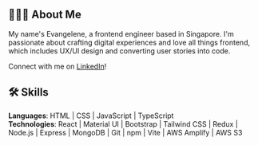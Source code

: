 ## 👩🏻‍💻 About Me

My name's Evangelene, a frontend engineer based in Singapore. I'm passionate about crafting digital experiences and love all things frontend, which includes UX/UI design and converting user stories into code.

Connect with me on [LinkedIn](https://www.linkedin.com/in/evangeleneyap/)!

## 🛠️ Skills
<strong>Languages</strong>: HTML | CSS | JavaScript | TypeScript<br />
<strong>Technologies</strong>: React | Material UI | Bootstrap | Tailwind CSS | Redux | Node.js | Express | MongoDB | Git | npm | Vite | AWS Amplify | AWS S3

